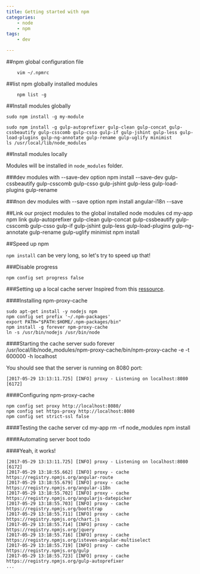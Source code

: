 ```yaml
---
title: Getting started with npm
categories:
    - node
    - npm
tags:
    - dev

---
```

##npm global configuration file

 		vim ~/.npmrc

##list npm globally installed modules

		npm list -g

##Install modules globally

    sudo npm install -g my-module

    sudo npm install -g gulp-autoprefixer gulp-clean gulp-concat gulp-cssbeautify gulp-csscomb gulp-csso gulp-if gulp-jshint gulp-less gulp-load-plugins gulp-ng-annotate gulp-rename gulp-uglify minimist
    ls /usr/local/lib/node_modules
    
##Install modules locally

Modules will be installed in `node_modules` folder.

###dev modules with --save-dev option
    npm install --save-dev gulp-cssbeautify gulp-csscomb gulp-csso gulp-jshint gulp-less gulp-load-plugins gulp-rename

###non dev modules with --save option
    npm install angular-i18n --save
    

##Link our project modules to the global installed node modules
    cd my-app
    npm link gulp-autoprefixer gulp-clean gulp-concat gulp-cssbeautify gulp-csscomb gulp-csso gulp-if gulp-jshint gulp-less gulp-load-plugins gulp-ng-annotate gulp-rename gulp-uglify minimist
    npm install 

##Speed up npm

`npm install` can be very long, so let's try to speed up that!

###Disable progress

    npm config set progress false
    
###Setting up a local cache server 
Inspired from this [ressource](http://willcodefor.beer/setup-your-own-npm-cache-server/).

####Installing npm-proxy-cache

    sudo apt-get install -y nodejs npm
    npm config set prefix '~/.npm-packages'  
    export PATH="$PATH:$HOME/.npm-packages/bin"
    npm install -g forever npm-proxy-cache  
    ln -s /usr/bin/nodejs /usr/bin/node
    
####Starting the cache server
    sudo forever /usr/local/lib/node_modules/npm-proxy-cache/bin/npm-proxy-cache  -e -t 600000 -h localhost

You should see that the server is running on 8080 port:

    [2017-05-29 13:13:11.725] [INFO] proxy - Listening on localhost:8080 [6172]


####Configuring npm-proxy-cache

    npm config set proxy http://localhost:8080/  
    npm config set https-proxy http://localhost:8080
    npm config set strict-ssl false  
    
####Testing the cache server
    cd my-app
    rm -rf node_modules
    npm install
    
####Automating server boot 
todo

####Yeah, it works!
    
    [2017-05-29 13:13:11.725] [INFO] proxy - Listening on localhost:8080 [6172]
    [2017-05-29 13:18:55.662] [INFO] proxy - cache https://registry.npmjs.org/angular-route
    [2017-05-29 13:18:55.679] [INFO] proxy - cache https://registry.npmjs.org/angular-i18n
    [2017-05-29 13:18:55.702] [INFO] proxy - cache https://registry.npmjs.org/angularjs-datepicker
    [2017-05-29 13:18:55.703] [INFO] proxy - cache https://registry.npmjs.org/bootstrap
    [2017-05-29 13:18:55.711] [INFO] proxy - cache https://registry.npmjs.org/chart.js
    [2017-05-29 13:18:55.714] [INFO] proxy - cache https://registry.npmjs.org/jquery
    [2017-05-29 13:18:55.716] [INFO] proxy - cache https://registry.npmjs.org/isteven-angular-multiselect
    [2017-05-29 13:18:55.719] [INFO] proxy - cache https://registry.npmjs.org/gulp
    [2017-05-29 13:18:55.723] [INFO] proxy - cache https://registry.npmjs.org/gulp-autoprefixer
    ...